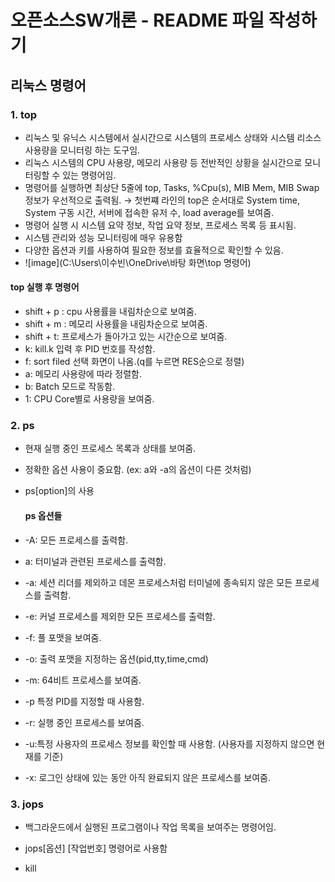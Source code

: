 # 오픈소스SW개론 - README 파일 작성하기
## 리눅스 명령어

### 1. top
  - 리눅스 및 유닉스 시스템에서 실시간으로 시스템의 프로세스 상태와 시스템 리소스 사용량을 모니터링 하는 도구임.
  - 리눅스 시스템의 CPU 사용량, 메모리 사용량 등 전반적인 상황을 실시간으로 모니터링할 수 있는 명령어임.
  - 명령어를 실행하면 최상단 5줄에 top, Tasks, %Cpu(s), MIB Mem, MIB Swap 정보가 우선적으로 출력됨.
    → 첫번쨰 라인의 top은 순서대로 System time, System 구동 시간, 서버에 접속한 유저 수, load average를 보여줌.
  - 명령어 실행 시 시스템 요약 정보, 작업 요약 정보, 프로세스 목록 등 표시됨.   
  - 시스템 관리와 성능 모니터링에 매우 유용함
  - 다양한 옵션과 키를 사용하여 필요한 정보를 효율적으로 확인할 수 있음.
  - ![image](C:\\Users\\이수빈\\OneDrive\\바탕 화면\\top 명령어)

#### top 실행 후 명령어

- shift + p : cpu 사용률을 내림차순으로 보여줌.
- shift + m : 메모리 사용률을 내림차순으로 보여줌.
- shift + t: 프로세스가 돌아가고 있는 시간순으로 보여줌.
- k: kill.k 입력 후 PID 번호를 작성함.
- f: sort filed 선택 화면이 나옴.(q를 누르면 RES순으로 정렬)
- a: 메모리 사용량에 따라 정렬함.
- b: Batch 모드로 작동함.
- 1: CPU Core별로 사용량을 보여줌.
  
    
### 2. ps
- 현재 실행 중인 프로세스 목록과 상태를 보여줌.
- 정확한 옵션 사용이 중요함. (ex: a와 -a의 옵션이 다른 것처럼)
- ps[option]의 사용

  #### ps 옵션들
  
 - -A: 모든 프로세스를 출력함.
 - a: 터미널과 관련된 프로세스를 출력함.
 - -a: 세션 리더를 제외하고 데몬 프로세스처럼 터미널에 종속되지 않은 모든 프로세스를 출력함.
 - -e: 커널 프로세스를 제외한 모든 프로세스를 출력함.
 - -f: 풀 포맷을 보여줌.
 - -o: 출력 포맷을 지정하는 옵션(pid,tty,time,cmd)
 - -m: 64비트 프로세스를 보여줌.
 - -p 특정 PID를 지정할 때 사용함.
 - -r: 실행 중인 프로세스를 보여줌.
 - -u:특정 사용자의 프로세스 정보를 확인할 때 사용함. (사용자를 지정하지 않으면 현재를 기준)
 - -x: 로그인 상태에 있는 동안 아직 완료되지 않은 프로세스를 보여줌.

### 3. jops
- 백그라운드에서 실행된 프로그램이나 작업 목록을 보여주는 명령어임.
- jops[옵션] [작업번호] 명령어로 사용함

  

- kill


